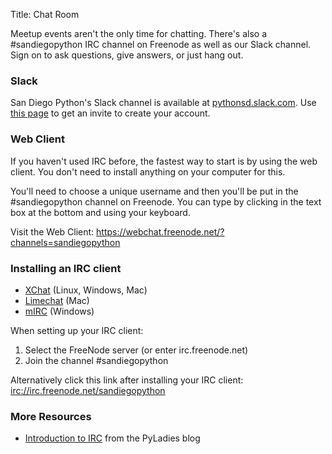 Title: Chat Room

Meetup events aren't the only time for chatting.  There's also a
\#sandiegopython IRC channel on Freenode as well as our Slack channel.
Sign on to ask questions, give answers, or just hang out.

### Slack

San Diego Python's Slack channel is available at
[pythonsd.slack.com](https://pythonsd.slack.com/). Use
[this page](https://pythonsd-slack.herokuapp.com/) to get an invite to create
your account.

### Web Client

If you haven't used IRC before, the fastest way to start is by using
the web client. You don't need to install anything on your computer for
this.

You'll need to choose a unique username and then you'll be put in the
\#sandiegopython channel on Freenode.  You can type by clicking in the
text box at the bottom and using your keyboard.

Visit the Web Client:
<https://webchat.freenode.net/?channels=sandiegopython>


### Installing an IRC client

- [XChat](http://xchat.org/) (Linux, Windows, Mac)
- [Limechat](http://limechat.net/mac/) (Mac)
- [mIRC](http://www.mirc.com/) (Windows)

When setting up your IRC client:

1. Select the FreeNode server (or enter irc.freenode.net)
2. Join the channel #sandiegopython

Alternatively click this link after installing your IRC client:
[irc://irc.freenode.net/sandiegopython](irc://irc.freenode.net/sandiegopython)


### More Resources

- [Introduction to IRC](http://www.pyladies.com/blog/irc-resources/)
  from the PyLadies blog
